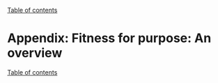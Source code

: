 [Table of contents](../README.md#contents)

# Appendix: Fitness for purpose: An overview

[Table of contents](../README.md#contents)